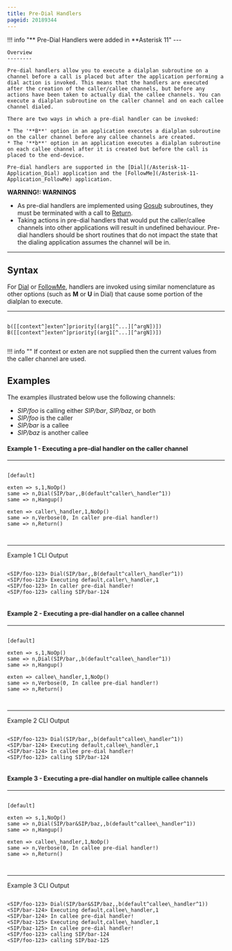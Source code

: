 ```yaml
---
title: Pre-Dial Handlers
pageid: 20189344
---
```





!!! info "**  Pre-Dial Handlers were added in **Asterisk 11"
    ---


    Overview
    --------

    Pre-dial handlers allow you to execute a dialplan subroutine on a channel before a call is placed but after the application performing a dial action is invoked. This means that the handlers are executed after the creation of the caller/callee channels, but before any actions have been taken to actually dial the callee channels. You can execute a dialplan subroutine on the caller channel and on each callee channel dialed.

    There are two ways in which a pre-dial handler can be invoked:

    * The '**B**' option in an application executes a dialplan subroutine on the caller channel before any callee channels are created.
    * The '**b**' option in an application executes a dialplan subroutine on each callee channel after it is created but before the call is placed to the end-device.

    Pre-dial handlers are supported in the [Dial](/Asterisk-11-Application_Dial) application and the [FollowMe](/Asterisk-11-Application_FollowMe) application.
[//]: # (end-info)


**WARNING!: WARNINGS**  
* As pre-dial handlers are implemented using [Gosub](/Asterisk-11-Application_Gosub) subroutines, they must be terminated with a call to [Return](/Asterisk-11-Application_Return).
* Taking actions in pre-dial handlers that would put the caller/callee channels into other applications will result in undefined behaviour. Pre-dial handlers should be short routines that do not impact the state that the dialing application assumes the channel will be in.
  



---


Syntax
------

For [Dial](/Asterisk-11-Application_Dial) or [FollowMe](/Asterisk-11-Application_FollowMe), handlers are invoked using similar nomenclature as other options (such as **M** or **U** in Dial) that cause some portion of the dialplan to execute.




---

  
  


```

b([[context^]exten^]priority[(arg1[^...][^argN])])
B([[context^]exten^]priority[(arg1[^...][^argN])])


```




!!! info ""
    If context or exten are not supplied then the current values from the caller channel are used.

      
[//]: # (end-info)



Examples
--------

The examples illustrated below use the following channels:

* *SIP/foo* is calling either *SIP/bar*, *SIP/baz*, or both
* *SIP/foo* is the caller
* *SIP/bar* is a callee
* *SIP/baz* is another callee

#### Example 1 - Executing a pre-dial handler on the caller channel




---

  
  


```

[default]

exten => s,1,NoOp()
same => n,Dial(SIP/bar,,B(default^caller\_handler^1))
same => n,Hangup()

exten => caller\_handler,1,NoOp()
same => n,Verbose(0, In caller pre-dial handler!)
same => n,Return()



```




---

  
Example 1 CLI Output  


```

<SIP/foo-123> Dial(SIP/bar,,B(default^caller\_handler^1))
<SIP/foo-123> Executing default,caller\_handler,1
<SIP/foo-123> In caller pre-dial handler!
<SIP/foo-123> calling SIP/bar-124


```


#### Example 2 - Executing a pre-dial handler on a callee channel




---

  
  


```

[default]

exten => s,1,NoOp()
same => n,Dial(SIP/bar,,b(default^callee\_handler^1))
same => n,Hangup()

exten => callee\_handler,1,NoOp()
same => n,Verbose(0, In callee pre-dial handler!)
same => n,Return()



```




---

  
Example 2 CLI Output  


```

<SIP/foo-123> Dial(SIP/bar,,b(default^callee\_handler^1))
<SIP/bar-124> Executing default,callee\_handler,1
<SIP/bar-124> In callee pre-dial handler!
<SIP/foo-123> calling SIP/bar-124


```


#### Example 3 - Executing a pre-dial handler on multiple callee channels




---

  
  


```

[default]

exten => s,1,NoOp()
same => n,Dial(SIP/bar&SIP/baz,,b(default^callee\_handler^1))
same => n,Hangup()

exten => callee\_handler,1,NoOp()
same => n,Verbose(0, In callee pre-dial handler!)
same => n,Return()



```




---

  
Example 3 CLI Output  


```

<SIP/foo-123> Dial(SIP/bar&SIP/baz,,b(default^callee\_handler^1))
<SIP/bar-124> Executing default,callee\_handler,1
<SIP/bar-124> In callee pre-dial handler!
<SIP/baz-125> Executing default,callee\_handler,1
<SIP/baz-125> In callee pre-dial handler!
<SIP/foo-123> calling SIP/bar-124
<SIP/foo-123> calling SIP/baz-125


```


